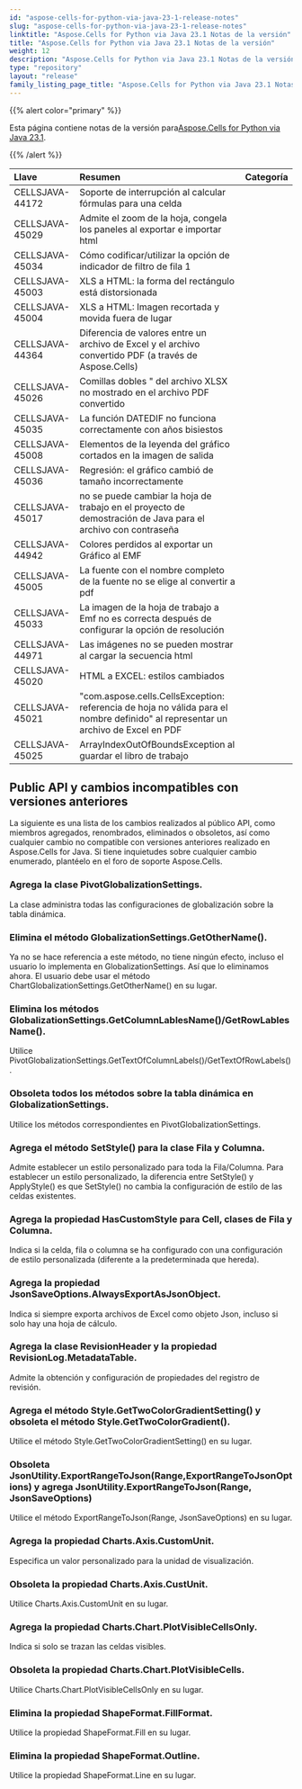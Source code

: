 ```yaml
---
id: "aspose-cells-for-python-via-java-23-1-release-notes"
slug: "aspose-cells-for-python-via-java-23-1-release-notes"
linktitle: "Aspose.Cells for Python via Java 23.1 Notas de la versión"
title: "Aspose.Cells for Python via Java 23.1 Notas de la versión"
weight: 12
description: "Aspose.Cells for Python via Java 23.1 Notas de la versión – the latest updates and fixes."
type: "repository"
layout: "release"
family_listing_page_title: "Aspose.Cells for Python via Java 23.1 Notas de la versión"
---
```

{{% alert color="primary" %}}

 Esta página contiene notas de la versión para[Aspose.Cells for Python via Java 23.1](https://releases.aspose.com/cells/python-java/new-releases/aspose.cells-for-python-via-java-23.1/).

{{% /alert %}}

|**Llave**|**Resumen**|**Categoría**|
| :- | :- | :- |
|CELLSJAVA-44172|Soporte de interrupción al calcular fórmulas para una celda|
|CELLSJAVA-45029|Admite el zoom de la hoja, congela los paneles al exportar e importar html|
|CELLSJAVA-45034|Cómo codificar/utilizar la opción de indicador de filtro de fila 1|
|CELLSJAVA-45003|XLS a HTML: la forma del rectángulo está distorsionada|
|CELLSJAVA-45004|XLS a HTML: Imagen recortada y movida fuera de lugar|
|CELLSJAVA-44364|Diferencia de valores entre un archivo de Excel y el archivo convertido PDF (a través de Aspose.Cells)|
|CELLSJAVA-45026|Comillas dobles " del archivo XLSX no mostrado en el archivo PDF convertido|
|CELLSJAVA-45035|La función DATEDIF no funciona correctamente con años bisiestos|
|CELLSJAVA-45008|Elementos de la leyenda del gráfico cortados en la imagen de salida|
|CELLSJAVA-45036|Regresión: el gráfico cambió de tamaño incorrectamente|
|CELLSJAVA-45017|no se puede cambiar la hoja de trabajo en el proyecto de demostración de Java para el archivo con contraseña|
|CELLSJAVA-44942|Colores perdidos al exportar un Gráfico al EMF|
|CELLSJAVA-45005|La fuente con el nombre completo de la fuente no se elige al convertir a pdf|
|CELLSJAVA-45033|La imagen de la hoja de trabajo a Emf no es correcta después de configurar la opción de resolución|
|CELLSJAVA-44971|Las imágenes no se pueden mostrar al cargar la secuencia html|
|CELLSJAVA-45020|HTML a EXCEL: estilos cambiados|
|CELLSJAVA-45021|"com.aspose.cells.CellsException: referencia de hoja no válida para el nombre definido" al representar un archivo de Excel en PDF|
|CELLSJAVA-45025|ArrayIndexOutOfBoundsException al guardar el libro de trabajo|

##  **Public API y cambios incompatibles con versiones anteriores**

La siguiente es una lista de los cambios realizados al público API, como miembros agregados, renombrados, eliminados o obsoletos, así como cualquier cambio no compatible con versiones anteriores realizado en Aspose.Cells for Java. Si tiene inquietudes sobre cualquier cambio enumerado, plantéelo en el foro de soporte Aspose.Cells.

###  **Agrega la clase PivotGlobalizationSettings.**

La clase administra todas las configuraciones de globalización sobre la tabla dinámica.

###  **Elimina el método GlobalizationSettings.GetOtherName().**

Ya no se hace referencia a este método, no tiene ningún efecto, incluso el usuario lo implementa en GlobalizationSettings. Así que lo eliminamos ahora. El usuario debe usar el método ChartGlobalizationSettings.GetOtherName() en su lugar.

###  **Elimina los métodos GlobalizationSettings.GetColumnLablesName()/GetRowLablesName().**

Utilice PivotGlobalizationSettings.GetTextOfColumnLabels()/GetTextOfRowLabels().

###  **Obsoleta todos los métodos sobre la tabla dinámica en GlobalizationSettings.**

Utilice los métodos correspondientes en PivotGlobalizationSettings.

###  **Agrega el método SetStyle() para la clase Fila y Columna.**

Admite establecer un estilo personalizado para toda la Fila/Columna. Para establecer un estilo personalizado, la diferencia entre SetStyle() y ApplyStyle() es que SetStyle() no cambia la configuración de estilo de las celdas existentes.

###  **Agrega la propiedad HasCustomStyle para Cell, clases de Fila y Columna.**

Indica si la celda, fila o columna se ha configurado con una configuración de estilo personalizada (diferente a la predeterminada que hereda).

###  **Agrega la propiedad JsonSaveOptions.AlwaysExportAsJsonObject.**

Indica si siempre exporta archivos de Excel como objeto Json, incluso si solo hay una hoja de cálculo.

###  **Agrega la clase RevisionHeader y la propiedad RevisionLog.MetadataTable.**

Admite la obtención y configuración de propiedades del registro de revisión.

###  **Agrega el método Style.GetTwoColorGradientSetting() y obsoleta el método Style.GetTwoColorGradient().**

Utilice el método Style.GetTwoColorGradientSetting() en su lugar.

###  **Obsoleta JsonUtility.ExportRangeToJson(Range,ExportRangeToJsonOptions) y agrega JsonUtility.ExportRangeToJson(Range, JsonSaveOptions)**

Utilice el método ExportRangeToJson(Range, JsonSaveOptions) en su lugar.

###  **Agrega la propiedad Charts.Axis.CustomUnit.**

Especifica un valor personalizado para la unidad de visualización.

###  **Obsoleta la propiedad Charts.Axis.CustUnit.**

Utilice Charts.Axis.CustomUnit en su lugar.

###  **Agrega la propiedad Charts.Chart.PlotVisibleCellsOnly.**

Indica si solo se trazan las celdas visibles.

###  **Obsoleta la propiedad Charts.Chart.PlotVisibleCells.**

Utilice Charts.Chart.PlotVisibleCellsOnly en su lugar.

###  **Elimina la propiedad ShapeFormat.FillFormat.**

Utilice la propiedad ShapeFormat.Fill en su lugar.

###  **Elimina la propiedad ShapeFormat.Outline.**

Utilice la propiedad ShapeFormat.Line en su lugar.